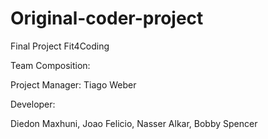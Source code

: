 # Original-coder-project

Final Project Fit4Coding

Team Composition:

Project Manager: Tiago Weber

Developer:

Diedon Maxhuni,
Joao Felicio,
Nasser Alkar,
Bobby Spencer
